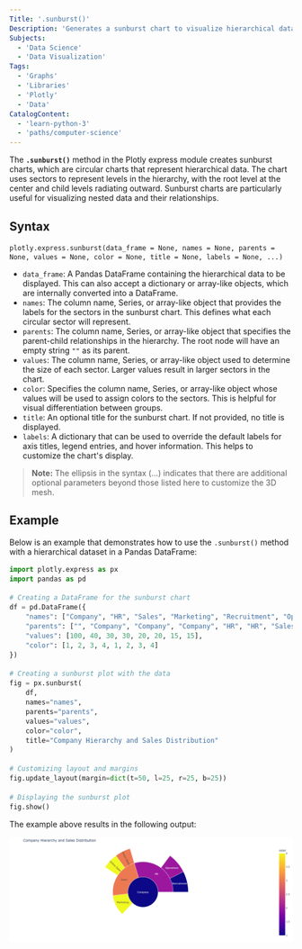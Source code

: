 ```yaml
---
Title: '.sunburst()'
Description: 'Generates a sunburst chart to visualize hierarchical data using nested circular sectors.'
Subjects:
  - 'Data Science'
  - 'Data Visualization'
Tags:
  - 'Graphs'
  - 'Libraries'
  - 'Plotly'
  - 'Data'
CatalogContent:
  - 'learn-python-3'
  - 'paths/computer-science'
---
```


The **`.sunburst()`** method in the Plotly express module creates sunburst charts, which are circular charts that represent hierarchical data. The chart uses sectors to represent levels in the hierarchy, with the root level at the center and child levels radiating outward. Sunburst charts are particularly useful for visualizing nested data and their relationships.

## Syntax

```pseudo
plotly.express.sunburst(data_frame = None, names = None, parents = None, values = None, color = None, title = None, labels = None, ...)
```

- `data_frame`: A Pandas DataFrame containing the hierarchical data to be displayed. This can also accept a dictionary or array-like objects, which are internally converted into a DataFrame.
- `names`: The column name, Series, or array-like object that provides the labels for the sectors in the sunburst chart. This defines what each circular sector will represent.
- `parents`: The column name, Series, or array-like object that specifies the parent-child relationships in the hierarchy. The root node will have an empty string `""` as its parent.
- `values`: The column name, Series, or array-like object used to determine the size of each sector. Larger values result in larger sectors in the chart.
- `color`: Specifies the column name, Series, or array-like object whose values will be used to assign colors to the sectors. This is helpful for visual differentiation between groups.
- `title`: An optional title for the sunburst chart. If not provided, no title is displayed.
- `labels`: A dictionary that can be used to override the default labels for axis titles, legend entries, and hover information. This helps to customize the chart's display.

> **Note:** The ellipsis in the syntax (...) indicates that there are additional optional parameters beyond those listed here to customize the 3D mesh.

## Example

Below is an example that demonstrates how to use the `.sunburst()` method with a hierarchical dataset in a Pandas DataFrame:

```py
import plotly.express as px
import pandas as pd

# Creating a DataFrame for the sunburst chart
df = pd.DataFrame({
    "names": ["Company", "HR", "Sales", "Marketing", "Recruitment", "Operations", "Direct Sales", "Online Sales"],
    "parents": ["", "Company", "Company", "Company", "HR", "HR", "Sales", "Sales"],
    "values": [100, 40, 30, 30, 20, 20, 15, 15],
    "color": [1, 2, 3, 4, 1, 2, 3, 4]
})

# Creating a sunburst plot with the data
fig = px.sunburst(
    df,
    names="names",
    parents="parents",
    values="values",
    color="color",
    title="Company Hierarchy and Sales Distribution"
)

# Customizing layout and margins
fig.update_layout(margin=dict(t=50, l=25, r=25, b=25))

# Displaying the sunburst plot
fig.show()
```

The example above results in the following output:

![The output for the example above](https://raw.githubusercontent.com/Codecademy/docs/main/media/sunburst-plotly.png)
